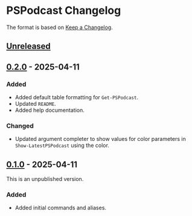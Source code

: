 # PSPodcast Changelog

The format is based on [Keep a Changelog](https://keepachangelog.com/en/1.0.0/).

## [Unreleased]

## [0.2.0] - 2025-04-11

### Added

- Added default table formatting for `Get-PSPodcast`.
- Updated `README`.
- Added help documentation.

### Changed

- Updated argument completer to show values for color parameters in `Show-LatestPSPodcast` using the color.

## [0.1.0] - 2025-04-11

This is an unpublished version.

### Added

- Added initial commands and aliases.

[Unreleased]: https://github.com/jdhitsolutions/PSPodcast/compare/v0.2.0..HEAD
[0.2.0]: https://github.com/jdhitsolutions/PSPodcast/compare/v0.1.0..v0.2.0
[0.1.0]: ENTER-URL-HERE